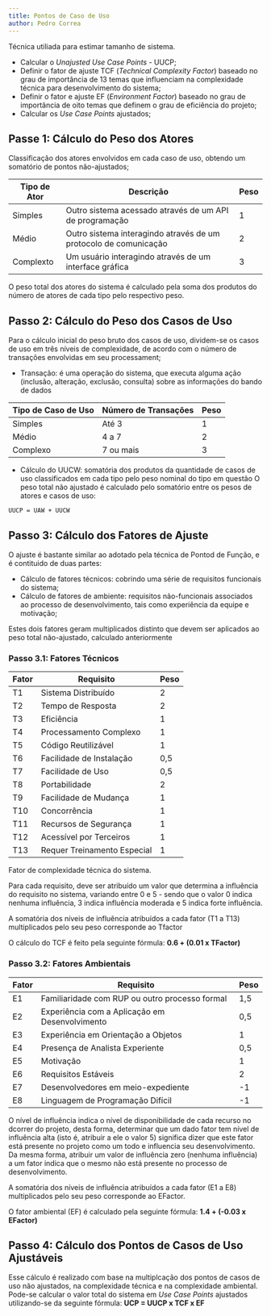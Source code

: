 ```yaml
---
title: Pontos de Caso de Uso
author: Pedro Correa
---
```


Técnica utiliada para estimar tamanho de sistema.

- Calcular o *Unajusted Use Case Points* - UUCP;
- Definir o fator de ajuste TCF (*Technical Complexity Factor*) baseado no grau de importância de 13 temas que influenciam na complexidade técnica para desenvolvimento do sistema;
- Definir o fator e ajuste EF (*Environment Factor*) baseado no grau de importância de oito temas que definem o grau de eficiência do projeto;
- Calcular os *Use Case Points* ajustados;

## Passe 1: Cálculo do Peso dos Atores

Classificação dos atores envolvidos em cada caso de uso, obtendo um somatório de pontos não-ajustados;

Tipo de Ator     | Descrição               | Peso
---------------- | ----------------------- | ---------------------------------
Simples          | Outro sistema acessado através de um API de programação          | 1
Médio            | Outro sistema interagindo através de um protocolo de comunicação | 2
Complexto        | Um usuário interagindo através de um interface gráfica           | 3

O peso total dos atores do sistema é calculado pela soma dos produtos do número de atores de cada tipo pelo respectivo peso.

## Passo 2: Cálculo do Peso dos Casos de Uso

Para o cálculo inicial do peso bruto dos casos de uso, dividem-se os casos de uso em três níveis de complexidade, de acordo com o número de transações envolvidas em seu processament;

- Transação: é uma operação do sistema, que executa alguma ação (inclusão, alteração, exclusão, consulta) sobre as informações do bando de dados

Tipo de Caso de Uso   | Número de Transações  | Peso
--------------------- | --------------------- | ------
Simples               | Até 3                 | 1
Médio                 | 4 a 7                 | 2
Complexo              | 7 ou mais             | 3

- Cálculo do UUCW: somatória dos produtos da quantidade de casos de uso classificados em cada tipo pelo peso nominal do tipo em questão
O peso total não ajustado é calculado pelo somatório entre os pesos de atores e casos de uso:

`UUCP = UAW + UUCW`

## Passo 3: Cálculo dos Fatores de Ajuste

O ajuste é bastante similar ao adotado pela técnica de Pontod de Função, e é contituido de duas partes:

- Cálculo de fatores técnicos: cobrindo uma série de requisitos funcionais do sistema;
- Cálculo de fatores de ambiente: requisitos não-funcionais associados ao processo de desenvolvimento, tais como experiência da equipe e motivação;

Estes dois fatores geram multiplicados distinto que devem ser aplicados ao peso total não-ajustado, calculado anteriormente

### Passo 3.1: Fatores Técnicos

Fator    |  Requisito                 | Peso
-------- | -------------------------- | ------
T1       | Sistema Distribuído        | 2
T2       | Tempo de Resposta          | 2
T3       | Eficiência                 | 1
T4       | Processamento Complexo     | 1
T5       | Código Reutilizável        | 1
T6       | Facilidade de Instalação   | 0,5
T7       | Facilidade de Uso          | 0,5
T8       | Portabilidade              | 2
T9       | Facilidade de Mudança      | 1
T10      | Concorrência               | 1
T11      | Recursos de Segurança      | 1
T12      | Acessível por Terceiros    | 1
T13      | Requer Treinamento Especial| 1

Fator de complexidade técnica do sistema.

Para cada requisito, deve ser atribuído um valor que determina a influência do requisito no sistema, variando entre 0 e 5 - sendo que o valor 0 indica nenhuma influência, 3 indica influência moderada e 5 indica forte influência.

A somatória dos níveis de influência atribuídos a cada fator (T1 a T13) multiplicados pelo seu peso corresponde ao Tfactor

O cálculo do TCF é feito pela seguinte fórmula:
**0.6 + (0.01 x TFactor)**

### Passo 3.2: Fatores Ambientais

Fator   | Requisito                                      | Peso
------- | ---------------------------------------------- | -----------
E1      | Familiaridade com RUP ou outro processo formal | 1,5
E2      | Experiência com a Aplicação em Desenvolvimento | 0,5
E3      | Experiência em Orientação a Objetos            | 1
E4      | Presença de Analista Experiente                | 0,5
E5      | Motivação                                      | 1
E6      | Requisitos Estáveis                            | 2
E7      | Desenvolvedores em meio-expediente             | -1
E8      | Linguagem de Programação Difícil               | -1

O nível de influência indica o nível de disponibilidade de cada recurso no dcorrer do projeto, desta forma,
determinar que um dado fator tem nível de influência alta (isto é, atribuir a ele o valor 5) significa dizer que este fator está presente no projeto como um todo e influencia seu desenvolvimento.
Da mesma forma, atribuir um valor de influência zero (nenhuma influência) a um fator indica que o mesmo não está presente no processo de desenvolvimento.

A somatória dos níveis de influência atribuídos a cada fator (E1 a E8) multiplicados pelo seu peso corresponde ao EFactor.

O fator ambiental (EF) é calculado pela seguinte fórmula:
**1.4 + (-0.03 x EFactor)**

## Passo 4: Cálculo dos Pontos de Casos de Uso Ajustáveis

Esse cálculo é realizado com base na multiplcação dos pontos de casos de uso não ajustados, na complexidade técnica e na complexidade ambiental.
Pode-se calcular o valor total do sistema em *Use Case Points* ajustados utilizando-se da seguinte fórmula:
**UCP = UUCP x TCF x EF**
